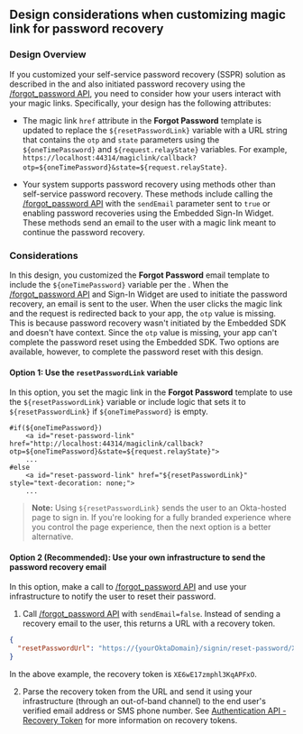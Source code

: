 ## Design considerations when customizing magic link for password recovery

### Design Overview

If you customized your self-service password recovery (SSPR) solution as described in the <StackSnippet snippet="custompwdguide" inline /> and also initiated password recovery using the [/forgot_password API](/docs/reference/api/users/#forgot-password), you need to consider how your users interact with your magic links. Specifically, your design has the following attributes:

* The magic link `href` attribute in the **Forgot Password** template is updated to replace the `${resetPasswordLink}` variable with a URL string that contains the `otp` and `state` parameters using the `${oneTimePassword}` and `${request.relayState}` variables. For example, `https://localhost:44314/magiclink/callback?otp=${oneTimePassword}&state=${request.relayState}`.

* Your system supports password recovery using methods other than self-service password recovery. These methods include calling the [/forgot_password API](/docs/reference/api/users/#forgot-password) with the `sendEmail` parameter sent to `true` or enabling password recoveries using the Embedded Sign-In Widget. These methods send an email to the user with a magic link meant to continue the password recovery.

### Considerations

In this design, you customized the **Forgot Password** email template to include the `${oneTimePassword}` variable per the <StackSnippet snippet="custompwdguide" inline />.  When the [/forgot_password API](/docs/reference/api/users/#forgot-password) and Sign-In Widget are used to initiate the password recovery, an email is sent to the user. When the user clicks the magic link and the request is redirected back to your app, the `otp` value is missing. This is because password recovery wasn't initiated by the Embedded SDK and doesn't have context. Since the `otp` value is missing, your app can't complete the password reset using the Embedded SDK. Two options are available, however, to complete the password reset with this design.

#### Option 1: Use the `resetPasswordLink` variable

In this option, you set the magic link in the **Forgot Password** template to use the `${resetPasswordLink}` variable or include logic that sets it to `${resetPasswordLink}` if `${oneTimePassword}` is empty.

```velocity
#if(${oneTimePassword})
    <a id="reset-password-link" href="http://localhost:44314/magiclink/callback?otp=${oneTimePassword}&state=${request.relayState}">
    ...
#else
    <a id="reset-password-link" href="${resetPasswordLink}" style="text-decoration: none;">
    ...
```

> **Note:** Using `${resetPasswordLink}` sends the user to an Okta-hosted page to sign in. If you're looking for a fully branded experience where you control the page experience, then the next option is a better alternative.

#### Option 2 (Recommended): Use your own infrastructure to send the password recovery email

In this option, make a call to [/forgot_password API](/docs/reference/api/users/#forgot-password) and use your infrastructure to notify the user to reset their password.

1. Call [/forgot_password API](/docs/reference/api/users/#forgot-password) with `sendEmail=false`. Instead of sending a recovery email to the user, this returns a URL with a recovery token.

```json
{
  "resetPasswordUrl": "https://{yourOktaDomain}/signin/reset-password/XE6wE17zmphl3KqAPFxO"
}
```

In the above example, the recovery token is `XE6wE17zmphl3KqAPFxO`.

2. Parse the recovery token from the URL and send it using your infrastructure (through an out-of-band channel) to the end user's verified email address or SMS phone number. See [Authentication API - Recovery Token](/docs/reference/api/authn/#recovery-token) for more information on recovery tokens.
